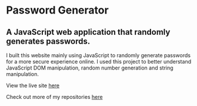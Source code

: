 # Password Generator

## A JavaScript web application that randomly generates passwords.

I built this website mainly using JavaScript to randomly generate passwords for a more secure experience online. I used this project to better understand JavaScript DOM manipulation, random number generation and string manipulation.

View the live site [here](https://rileygcastle.github.io/passwordGenerator)

Check out more of my repositories [here](https://github.com/rileygcastle)
